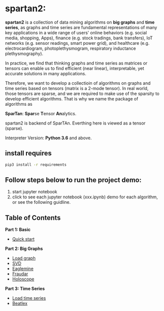 # spartan2:

**spartan2** is a collection of data mining algorithms on **big graphs** and
**time series**, as graphs and time series are fundamental representations of many key applications 
in a wide range of users' online behaviors (e.g. social media, shopping, Apps), 
finance (e.g. stock tradings, bank transfers), IoT networks (e.g. sensor readings, smart power grid), and healthcare (e.g. electrocardiogram, photoplethysmogram, respiratory inductance plethysmography). 

In practice, we find that thinking graphs and time series as matrices or tensors
can enable us to find efficient (near linear), interpretable, yet accurate solutions in many applications.

Therefore, we want to develop a collectioin of algorithms on graphs and time series based
on tensors (matrix is a 2-mode tensor). In real world, those tensors are sparse, and we
are required to make use of the sparsity to develop efficient algorithms. That is why
we name the package of algorithms as 

**SparTan**: **Spar**se **T**ensor **An**alytics.

spartan2 is backend of SparTAn.
Everthing here is viewed as a tensor (sparse).

Interpreter Version: **Python 3.6** and above.

## install requires
```bash
pip3 install -r requirements
```


## Follow steps below to run the project demo:

1. start jupyter notebook
2. click to see each jupyter notebook (xxx.ipynb) demo for each algorithm, or see the following guidline.


## Table of Contents

**Part 1: Basic**
* [Quick start](https://github.com/shenghua-liu/spartan2/blob/master/quick_start.ipynb)


**Part 2: Big Graphs**
* [Load graph](https://github.com/shenghua-liu/spartan2/blob/master/ioutil_demo.ipynb)
* [SVD](https://github.com/shenghua-liu/spartan2/blob/master/SVD_demo.ipynb)
* [Eaglemine](https://github.com/shenghua-liu/spartan2/blob/master/Eaglemine_demo.ipynb)
* [Fraudar](https://github.com/shenghua-liu/spartan2/blob/master/Fraudar_demo.ipynb)
* [Holoscope](https://github.com/shenghua-liu/spartan2/blob/master/Holoscope_demo.ipynb)

**Part 3: Time Series**
* [Load time series](https://github.com/shenghua-liu/spartan2/blob/master/TimeseriesData_demo.ipynb)
* [Beatlex](https://github.com/shenghua-liu/spartan2/blob/master/Beatlex_demo.ipynb)
